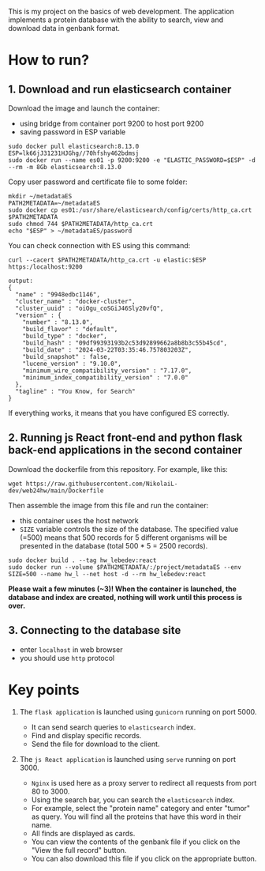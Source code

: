This is my project on the basics of web development.
The application implements a protein database with the ability to search,
view and download data in genbank format.

# How to run?
## 1. Download and run elasticsearch container

Download the image and launch the container:
* using bridge from container port 9200 to host port 9200
* saving password in ESP variable
```
sudo docker pull elasticsearch:8.13.0
ESP=lk66jJ31231HJGhg//70hfshy462bdmsj
sudo docker run --name es01 -p 9200:9200 -e "ELASTIC_PASSWORD=$ESP" -d --rm -m 8Gb elasticsearch:8.13.0
```
Copy user password and certificate file to some folder:
```
mkdir ~/metadataES
PATH2METADATA=~/metadataES
sudo docker cp es01:/usr/share/elasticsearch/config/certs/http_ca.crt $PATH2METADATA
sudo chmod 744 $PATH2METADATA/http_ca.crt
echo "$ESP" > ~/metadataES/password
```
You can check connection with ES using this command:
```
curl --cacert $PATH2METADATA/http_ca.crt -u elastic:$ESP https:/localhost:9200
```
```
output:
{
  "name" : "9948edbc1146",
  "cluster_name" : "docker-cluster",
  "cluster_uuid" : "oiOgu_coSGiJ46Sly20vfQ",
  "version" : {
    "number" : "8.13.0",
    "build_flavor" : "default",
    "build_type" : "docker",
    "build_hash" : "09df99393193b2c53d92899662a8b8b3c55b45cd",
    "build_date" : "2024-03-22T03:35:46.757803203Z",
    "build_snapshot" : false,
    "lucene_version" : "9.10.0",
    "minimum_wire_compatibility_version" : "7.17.0",
    "minimum_index_compatibility_version" : "7.0.0"
  },
  "tagline" : "You Know, for Search"
}
```
If everything works, it means that you have configured ES correctly.

## 2. Running js React front-end and python flask back-end applications in the second container
Download the dockerfile from this repository.  For example, like this:
```
wget https://raw.githubusercontent.com/NikolaiL-dev/web24hw/main/Dockerfile
```
Then assemble the image from this file and run the container:
* this container uses the host network
* `SIZE` variable controls the size of the database. 
The specified value (=500) means that 500 records for 5 different 
organisms will be presented in the database (total 500 * 5 = 2500 records).
```
sudo docker build . --tag hw_lebedev:react
sudo docker run --volume $PATH2METADATA/:/project/metadataES --env SIZE=500 --name hw_l --net host -d --rm hw_lebedev:react
```
**Please wait a few minutes (~3)! When the container is launched, the database and
index are created, nothing will work until this process is over.**

## 3. Connecting to the database site
* enter `localhost` in web browser
* you should use `http` protocol

# Key points
1. The `flask application` is launched using `gunicorn` running on port 5000.
    * It can send search queries to `elasticsearch` index.
    * Find and display specific records.
    * Send the file for download to the client.
   

2. The `js React application` is launched using `serve` running on port 3000.
    * `Nginx` is used here as a proxy server to redirect all requests from port 80 to 3000.
    *  Using the search bar, you can search the `elasticsearch` index.
      * For example, select the "protein name" category and enter "tumor" as query. 
        You will find all the proteins that have this word in their name.
      * All finds are displayed as cards.
      * You can view the contents of the genbank file if you click on the "View the full record" button.
      * You can also download this file if you click on the appropriate button.







